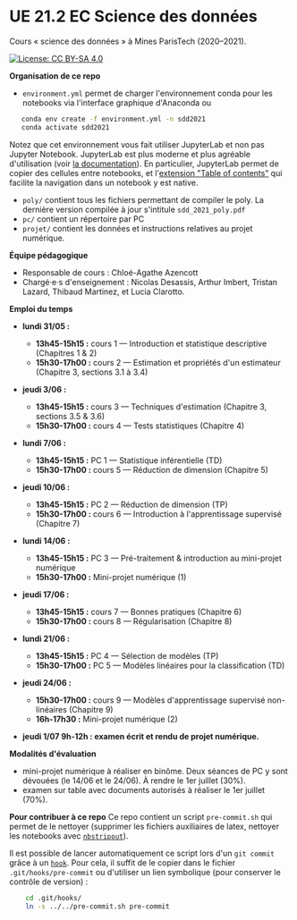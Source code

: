 # UE 21.2 EC Science des données
Cours « science des données » à Mines ParisTech (2020­–2021). 

[![License: CC BY-SA 4.0](https://img.shields.io/badge/License-CC%20BY--SA%204.0-lightgrey.svg)](http://creativecommons.org/licenses/by-sa/4.0/)

__Organisation de ce repo__
* `environment.yml` permet de charger l'environnement conda pour les notebooks via l'interface graphique d'Anaconda ou 
```bash
   conda env create -f environment.yml -n sdd2021
   conda activate sdd2021
```
Notez que cet environnement vous fait utiliser JupyterLab et non pas Jupyter Notebook. JupyterLab est plus moderne et plus agréable d'utilisation (voir [la documentation](https://jupyterlab.readthedocs.io/en/stable/)). En particulier, JupyterLab permet de copier des cellules entre notebooks, et l'[extension "Table of contents"](https://github.com/jupyterlab/jupyterlab-toc/blob/master/toc.gif) qui facilite la navigation dans un notebook y est native.
* `poly/` contient tous les fichiers permettant de compiler le poly. La dernière version compilée à jour s'intitule `sdd_2021_poly.pdf`
* `pc/` contient un répertoire par PC
* `projet/` contient les données et instructions relatives au projet numérique.

__Équipe pédagogique__
* Responsable de cours : Chloé-Agathe Azencott
* Chargé·e·s d'enseignement : Nicolas Desassis, Arthur Imbert, Tristan Lazard, Thibaud Martinez, et Lucia Clarotto.

__Emploi du temps__
* __lundi 31/05 :__ 
  * __13h45-15h15 :__ cours 1 — Introduction et statistique descriptive (Chapitres 1 & 2)
  * __15h30-17h00 :__ cours 2 — Estimation et propriétés d'un estimateur (Chapitre 3, sections 3.1 à 3.4)

* __jeudi 3/06 :__
  * __13h45-15h15 :__ cours 3 — Techniques d'estimation (Chapitre 3, sections 3.5 & 3.6)
  * __15h30-17h00 :__ cours 4 — Tests statistiques (Chapitre 4)

* __lundi 7/06 :__
  * __13h45-15h15 :__ PC 1 — Statistique inférentielle (TD)
  * __15h30-17h00 :__ cours 5 — Réduction de dimension (Chapitre 5)

* __jeudi 10/06 :__
  * __13h45-15h15 :__ PC 2 — Réduction de dimension (TP)
  * __15h30-17h00 :__ cours 6 — Introduction à l'apprentissage supervisé (Chapitre 7)

* __lundi 14/06 :__
  * __13h45-15h15 :__ PC 3 — Pré-traitement & introduction au mini-projet numérique
  * __15h30-17h00 :__ Mini-projet numérique (1)

* __jeudi 17/06 :__
  * __13h45-15h15 :__ cours 7 — Bonnes pratiques (Chapitre 6)
  * __15h30-17h00 :__ cours 8 — Régularisation (Chapitre 8)

* __lundi 21/06 :__
  * __13h45-15h15 :__ PC 4 — Sélection de modèles (TP)
  * __15h30-17h00 :__ PC 5 — Modèles linéaires pour la classification (TD)

* __jeudi 24/06 :__
  * __15h30-17h00 :__ cours 9 — Modèles d'apprentissage supervisé non-linéaires (Chapitre 9) 
  * __16h-17h30 :__ Mini-projet numérique (2)

* __jeudi 1/07 9h-12h : examen écrit et rendu de projet numérique.__

__Modalités d'évaluation__
* mini-projet numérique à réaliser en binôme. Deux séances de PC y sont dévouées (le 14/06 et le 24/06). À rendre le 1er juillet (30%).
* examen sur table avec documents autorisés à réaliser le 1er juillet (70%).

__Pour contribuer à ce repo__
Ce repo contient un script `pre-commit.sh` qui permet de le nettoyer (supprimer les fichiers auxiliaires de latex, nettoyer les notebooks avec [`nbstripout`](https://pypi.org/project/nbstripout/)).

Il est possible de lancer automatiquement ce script lors d'un `git commit` grâce à un [`hook`](https://githooks.com/). Pour cela, il suffit de le copier dans le fichier `.git/hooks/pre-commit` ou d'utiliser un lien symbolique (pour conserver le contrôle de version) :
```bash
    cd .git/hooks/
    ln -s ../../pre-commit.sh pre-commit
```
